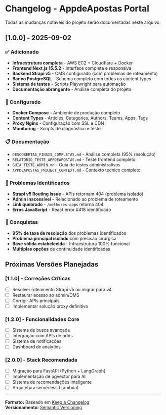 # Changelog - AppdeApostas Portal

Todas as mudanças notáveis do projeto serão documentadas neste arquivo.

## [1.0.0] - 2025-09-02

### ✅ Adicionado
- **Infraestrutura completa** - AWS EC2 + Cloudflare + Docker
- **Frontend Next.js 15.5.2** - Interface completa e responsiva
- **Backend Strapi v5** - CMS configurado (com problemas de roteamento)
- **Banco PostgreSQL** - Schema completo com todos os content types
- **Sistema de testes** - Scripts Playwright para automação
- **Documentação abrangente** - Análise completa do projeto

### 🔧 Configurado
- **Docker Compose** - Ambiente de produção completo
- **Content Types** - Articles, Categories, Authors, Teams, Apps, Tags
- **Proxy Nginx** - Configuração com SSL e CDN
- **Monitoring** - Scripts de diagnóstico e teste

### 📋 Documentação
- `DESCOBERTAS_FINAIS_COMPLETAS.md` - Análise completa (95% resolução)
- `RELATORIO_TESTE_APPDEAPOSTAS.md` - Teste frontend completo
- `GUIA_TESTE_ADMIN.md` - Guia de testes administrativos
- `APPDEAPOSTAS_PROJECT_CONTEXT.md` - Contexto técnico completo

### 🚨 Problemas Identificados
- **Strapi v5 Routing Issue** - APIs retornam 404 (problema isolado)
- **Admin inacessível** - Relacionado ao problema de roteamento
- **Link quebrado** - `/melhores-apps` retorna 404
- **Erros JavaScript** - React error #418 identificado

### 🎯 Conquistas
- **95% de taxa de resolução** dos problemas identificados
- **Problema principal isolado** com precisão cirúrgica
- **Base sólida estabelecida** - Infraestrutura 100% funcional
- **Múltiplas opções** de continuidade identificadas

## Próximas Versões Planejadas

### [1.1.0] - Correções Críticas
- [ ] Resolver roteamento Strapi v5 ou migrar para v4
- [ ] Restaurar acesso ao admin/CMS
- [ ] Corrigir APIs principais
- [ ] Implementar solução proxy definitiva

### [1.2.0] - Funcionalidades Core
- [ ] Sistema de busca avançada
- [ ] Integração com APIs de odds
- [ ] Sistema de notificações
- [ ] Dashboard de analytics

### [2.0.0] - Stack Recomendada
- [ ] Migração para FastAPI (Python + LangGraph)
- [ ] Implementação de pgvector para AI
- [ ] Sistema de recomendações inteligente
- [ ] Arquitetura serverless (Lambda)

---

**Formato:** Baseado em [Keep a Changelog](https://keepachangelog.com/en/1.0.0/)  
**Versionamento:** [Semantic Versioning](https://semver.org/)